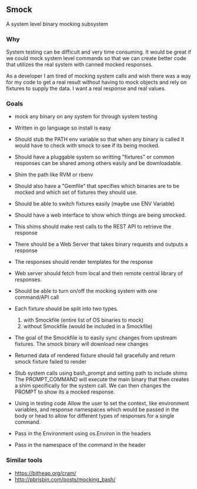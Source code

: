 ## Smock
A system level binary mocking subsystem

### Why
System testing can be difficult and very time consuming.  It would be great if 
we could mock system level commands so that we can create better code that utilizes 
the real system with canned mocked responses.

As a developer I am tired of mocking system calls and wish there was a way for my code to get a real result without
having to mock objects and rely on fixtures to supply the data.  I want a real response and real values.

### Goals

* mock any binary on any system for through system testing
* Written in go language so install is easy
* Should stub the PATH env variable so that when any binary is called
  it would have to check with smock to see if its being mocked.
* Should have a pluggable system so writting "fixtures" or common responses can be shared among others easily and be downloadable.
* Shim the path like RVM or rbenv
* Should also have a "Gemfile" that specifies which binaries are to be mocked and which set of fixtures they should use.
* Should be able to switch fixtures easily (maybe use ENV Variable)
* Should have a web interface to show which things are being smocked.
* This shims should make rest calls to the REST API to retrieve the response
* There should be a Web Server that takes binary requests and outputs a response
* The responses should render templates for the response
* Web server should fetch from local and then remote central library of responses.
* Should be able to turn on/off the mocking system with one command/API call
* Each fixture should be split into two types.  
   1. with Smockfile (entire list of OS binaries to mock)
   2. without Smockfile  (would be included in a Smockfile)

* The goal of the Smockfile is to easily sync changes from upstream fixtures.  The smock binary will download new changes
* Returned data of rendered fixture should fail gracefully and return smock fixture failed to render

* Stub system calls using bash_prompt and setting path to include shims
  The PROMPT_COMMAND will execute the main binary that then creates a shim specifically for the system call.
  We can then changes the PROMPT to show its a mocked response.

* Using in testing code
   Allow the user to set the context, like environment variables, and response namespaces which would be passed in the body
   or head to allow for different types of responses for a single command.

* Pass in the Environment using os.Environ in the headers
* Pass in the namespace of the command in the header
### Similar tools

* https://bitheap.org/cram/
* http://pbrisbin.com/posts/mocking_bash/

